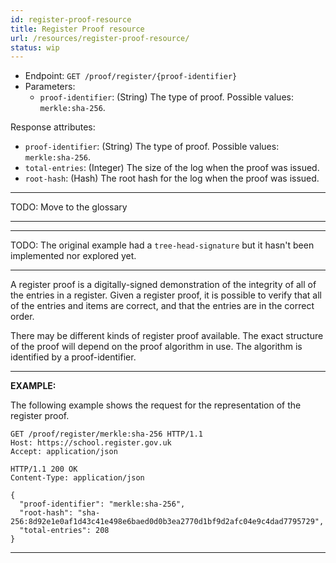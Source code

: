 ```yaml
---
id: register-proof-resource
title: Register Proof resource
url: /resources/register-proof-resource/
status: wip
---
```


* Endpoint: `GET /proof/register/{proof-identifier}`
* Parameters:
  * `proof-identifier`: (String) The type of proof. Possible values: `merkle:sha-256`.

Response attributes:

* `proof-identifier`: (String) The type of proof. Possible values: `merkle:sha-256`.
* `total-entries`: (Integer) The size of the log when the proof was issued.
* `root-hash`: (Hash) The root hash for the log when the proof was issued.

***
TODO: Move to the glossary
***

***
TODO: The original example had a `tree-head-signature` but it hasn't been
implemented nor explored yet.
***


A register proof is a digitally-signed demonstration of the integrity of all
of the entries in a register.  Given a register proof, it is possible to
verify that all of the entries and items are correct, and that the entries are
in the correct order.

There may be different kinds of register proof available.  The exact structure
of the proof will depend on the proof algorithm in use.  The algorithm is
identified by a proof-identifier.

***
**EXAMPLE:**

The following example shows the request for the representation of the register
proof.

```http
GET /proof/register/merkle:sha-256 HTTP/1.1
Host: https://school.register.gov.uk
Accept: application/json
```

```http
HTTP/1.1 200 OK
Content-Type: application/json

{
  "proof-identifier": "merkle:sha-256",
  "root-hash": "sha-256:8d92e1e0af1d43c41e498e6baed0d0b3ea2770d1bf9d2afc04e9c4dad7795729",
  "total-entries": 208
}
```
***
